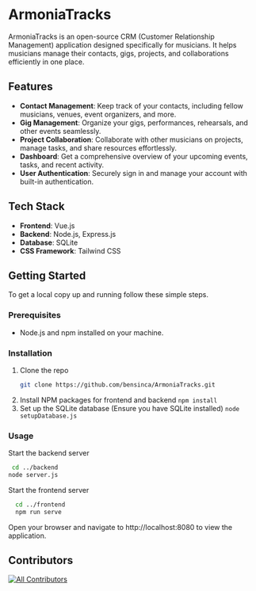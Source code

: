 # ArmoniaTracks

ArmoniaTracks is an open-source CRM (Customer Relationship Management) application designed specifically for musicians. It helps musicians manage their contacts, gigs, projects, and collaborations efficiently in one place.

## Features

- **Contact Management**: Keep track of your contacts, including fellow musicians, venues, event organizers, and more.
- **Gig Management**: Organize your gigs, performances, rehearsals, and other events seamlessly.
- **Project Collaboration**: Collaborate with other musicians on projects, manage tasks, and share resources effortlessly.
- **Dashboard**: Get a comprehensive overview of your upcoming events, tasks, and recent activity.
- **User Authentication**: Securely sign in and manage your account with built-in authentication.

## Tech Stack

- **Frontend**: Vue.js
- **Backend**: Node.js, Express.js
- **Database**: SQLite
- **CSS Framework**: Tailwind CSS

## Getting Started

To get a local copy up and running follow these simple steps.

### Prerequisites

- Node.js and npm installed on your machine.

### Installation

1. Clone the repo
   ```sh
   git clone https://github.com/bensinca/ArmoniaTracks.git
2. Install NPM packages for frontend and backend
   `npm install`
3. Set up the SQLite database (Ensure you have SQLite installed)
   `node setupDatabase.js`

### Usage

Start the backend server
  ```sh
   cd ../backend
  node server.js
```

Start the frontend server
```sh
  cd ../frontend
  npm run serve
```

Open your browser and navigate to http://localhost:8080 to view the application.

## Contributors

<!-- ALL-CONTRIBUTORS-LIST:START - Do not remove or modify this section -->
<!-- prettier-ignore-start -->
<!-- markdownlint-disable -->

<!-- markdownlint-restore -->
<!-- prettier-ignore-end -->

<!-- ALL-CONTRIBUTORS-LIST:END -->

[![All Contributors](https://img.shields.io/github/all-contributors/bensinca/armoniatracks?color=ee8449&style=flat-square)](#contributors)
